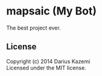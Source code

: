 # mapsaic (My Bot)

The best project ever.

## License
Copyright (c) 2014 Darius Kazemi  
Licensed under the MIT license.
